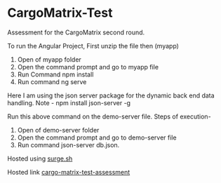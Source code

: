 # CargoMatrix-Test
Assessment for the CargoMatrix second round.

To run the Angular Project, First unzip the file then (myapp)
1. Open of myapp folder
2. Open the command prompt and go to myapp file
3. Run Command npm install
4. Run command ng serve



Here I am using the json server package for the dynamic back end data handling.
Note - npm install json-server -g 

Run this above command on the demo-server file.
Steps of execution- 
1. Open of demo-server folder
2. Open the command prompt and go to demo-server file
3. Run command json-server db.json.

Hosted using [surge.sh](https://surge.sh/)

Hosted link [cargo-matrix-test-assessment](http://abundant-act.surge.sh/)
